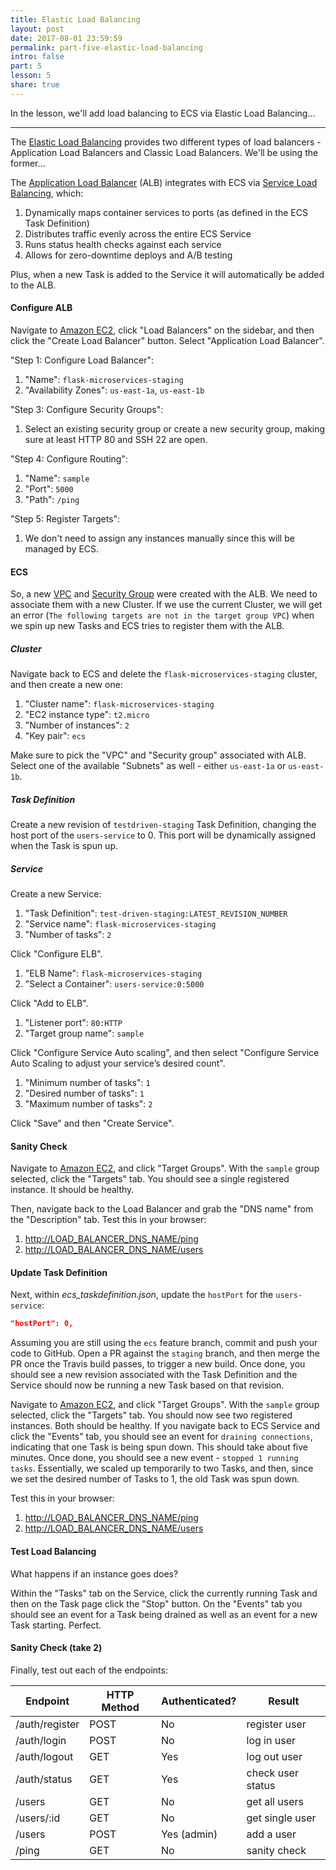 ```yaml
---
title: Elastic Load Balancing
layout: post
date: 2017-08-01 23:59:59
permalink: part-five-elastic-load-balancing
intro: false
part: 5
lesson: 5
share: true
---
```


In the lesson, we'll add load balancing to ECS via Elastic Load Balancing...

---

The [Elastic Load Balancing](https://aws.amazon.com/elasticloadbalancing/) provides two different types of load balancers - Application Load Balancers and Classic Load Balancers. We'll be using the former...

The [Application Load Balancer](https://aws.amazon.com/elasticloadbalancing/applicationloadbalancer/) (ALB) integrates with ECS via [Service Load Balancing](http://docs.aws.amazon.com/AmazonECS/latest/developerguide/service-load-balancing.html), which:

1. Dynamically maps container services to ports (as defined in the ECS Task Definition)
1. Distributes traffic evenly across the entire ECS Service
1. Runs status health checks against each service
1. Allows for zero-downtime deploys and A/B testing

Plus, when a new Task is added to the Service it will automatically be added to the ALB.

#### Configure ALB

Navigate to [Amazon EC2](https://console.aws.amazon.com/ec2/), click "Load Balancers" on the sidebar, and then click the "Create Load Balancer" button. Select "Application Load Balancer".

"Step 1: Configure Load Balancer":

1. "Name": `flask-microservices-staging`
1. "Availability Zones": `us-east-1a`, `us-east-1b`

"Step 3: Configure Security Groups":

1. Select an existing security group or create a new security group, making sure at least HTTP 80 and SSH 22 are open.

"Step 4: Configure Routing":

1. "Name": `sample`
1. "Port": `5000`
1. "Path": `/ping`

"Step 5: Register Targets":

1. We don't need to assign any instances manually since this will be managed by ECS.

#### ECS

So, a new [VPC](https://aws.amazon.com/vpc/) and [Security Group](http://docs.aws.amazon.com/AmazonVPC/latest/UserGuide/VPC_SecurityGroups.html) were created with the ALB. We need to associate them with a new Cluster. If we use the current Cluster, we will get an error (`The following targets are not in the target group VPC`) when we spin up new Tasks and ECS tries to register them with the ALB.

##### Cluster

Navigate back to ECS and delete the `flask-microservices-staging` cluster, and then create a new one:

1. "Cluster name": `flask-microservices-staging`
1. "EC2 instance type": `t2.micro`
1. "Number of instances": `2`
1. "Key pair": `ecs`

Make sure to pick the "VPC" and "Security group" associated with ALB. Select one of the available "Subnets" as well - either `us-east-1a` or `us-east-1b`.

##### Task Definition

Create a new revision of `testdriven-staging` Task Definition, changing the host port of the `users-service` to 0. This port will be dynamically assigned when the Task is spun up.

##### Service

Create a new Service:

1. "Task Definition": `test-driven-staging:LATEST_REVISION_NUMBER`
1. "Service name": `flask-microservices-staging`
1. "Number of tasks": `2`

Click "Configure ELB".

1. "ELB Name": `flask-microservices-staging`
1. "Select a Container": `users-service:0:5000`

Click "Add to ELB".

1. "Listener port": `80:HTTP`
1. "Target group name": `sample`

Click "Configure Service Auto scaling", and then select "Configure Service Auto Scaling to adjust your service’s desired count".

1. "Minimum number of tasks": `1`
1. "Desired number of tasks": `1`
1. "Maximum number of tasks": `2`

Click "Save" and then "Create Service".

#### Sanity Check

Navigate to [Amazon EC2](https://console.aws.amazon.com/ec2/), and click "Target Groups". With the `sample` group selected, click the "Targets" tab. You should see a single registered instance. It should be healthy.

Then, navigate back to the Load Balancer and grab the "DNS name" from the "Description" tab. Test this in your browser:

1. [http://LOAD_BALANCER_DNS_NAME/ping](http://LOAD_BALANCER_DNS_NAME/ping)
1. [http://LOAD_BALANCER_DNS_NAME/users](http://LOAD_BALANCER_DNS_NAME/users)

#### Update Task Definition

Next, within *ecs_taskdefinition.json*, update the `hostPort` for the `users-service`:

```json
"hostPort": 0,
```

Assuming you are still using the `ecs` feature branch, commit and push your code to GitHub. Open a PR against the `staging` branch, and then merge the PR once the Travis build passes, to trigger a new build. Once done, you should see a new revision associated with the Task Definition and the Service should now be running a new Task based on that revision.

Navigate to [Amazon EC2](https://console.aws.amazon.com/ec2/), and click "Target Groups". With the `sample` group selected, click the "Targets" tab. You should now see two registered instances. Both should be healthy. If you navigate back to ECS Service and click the "Events" tab, you should see an event for `draining connections`, indicating that one Task is being spun down. This should take about five minutes. Once done, you should see a new event - `stopped 1 running tasks`. Essentially, we scaled up temporarily to two Tasks, and then, since we set the desired number of Tasks to 1, the old Task was spun down.

Test this in your browser:

1. [http://LOAD_BALANCER_DNS_NAME/ping](http://LOAD_BALANCER_DNS_NAME/ping)
1. [http://LOAD_BALANCER_DNS_NAME/users](http://LOAD_BALANCER_DNS_NAME/users)

#### Test Load Balancing

What happens if an instance goes does?

Within the "Tasks" tab on the Service, click the currently running Task and then on the Task page click the "Stop" button. On the "Events" tab you should see an event for a Task being drained as well as an event for a new Task starting. Perfect.

#### Sanity Check (take 2)

Finally, test out each of the endpoints:

| Endpoint        | HTTP Method | Authenticated?  | Result            |
|-----------------|-------------|-----------------|-------------------|
| /auth/register  | POST        | No              | register user     |
| /auth/login     | POST        | No              | log in user       |
| /auth/logout    | GET         | Yes             | log out user      |
| /auth/status    | GET         | Yes             | check user status |
| /users          | GET         | No              | get all users     |
| /users/:id      | GET         | No              | get single user   |
| /users          | POST        | Yes (admin)     | add a user        |
| /ping           | GET         | No              | sanity check      |
